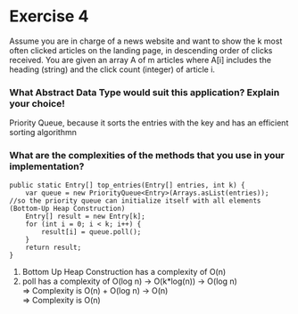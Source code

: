 # Exercise 4
Assume you are in charge of a news website and want to show the k most often clicked articles on
the landing page, in descending order of clicks received. You are given an array A of m articles
where A[i] includes the heading (string) and the click count (integer) of article i.

### What Abstract Data Type would suit this application? Explain your choice!
Priority Queue, because it sorts the entries with the key and has an efficient sorting algorithmn

### What are the complexities of the methods that you use in your implementation?

    public static Entry[] top_entries(Entry[] entries, int k) {
        var queue = new PriorityQueue<Entry>(Arrays.asList(entries));   //so the priority queue can initialize itself with all elements (Bottom-Up Heap Construction)
        Entry[] result = new Entry[k];
        for (int i = 0; i < k; i++) {
            result[i] = queue.poll();
        }
        return result;
    }
    
1. Bottom Up Heap Construction has a complexity of O(n)
2. poll has a complexity of O(log n) -> O(k*log(n)) -> O(log n)  
=> Complexity is O(n) + O(log n) -> O(n)  
=> Complexity is O(n)  